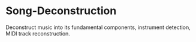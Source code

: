 # Song-Deconstruction
Deconstruct music into its fundamental components, instrument detection, MIDI track reconstruction.

